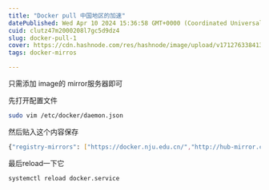 ```yaml
---
title: "Docker pull 中国地区的加速"
datePublished: Wed Apr 10 2024 15:36:58 GMT+0000 (Coordinated Universal Time)
cuid: clutz47m2000208l7gc5d9dz4
slug: docker-pull-1
cover: https://cdn.hashnode.com/res/hashnode/image/upload/v1712763384130/3032aa91-2703-433e-9599-e86bdb8f4c80.jpeg
tags: docker-mirros

---
```


只需添加 image的 mirror服务器即可

先打开配置文件

```bash
sudo vim /etc/docker/daemon.json
```

然后贴入这个内容保存

```bash
{"registry-mirrors": ["https://docker.nju.edu.cn/","http://hub-mirror.c.163.com","https://xx4bwyg2.mirror.aliyuncs.com"]}
```

最后reload一下它

```bash
systemctl reload docker.service
```